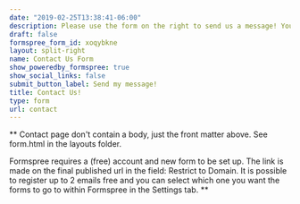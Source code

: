 ```yaml
---
date: "2019-02-25T13:38:41-06:00"
description: Please use the form on the right to send us a message! You are also welcome to email us at apps.harvard@gmail.com or call us at (617) 299-0837, and we will get back to you as soon as we are able.
draft: false
formspree_form_id: xoqybkne
layout: split-right
name: Contact Us Form
show_poweredby_formspree: true
show_social_links: false
submit_button_label: Send my message!
title: Contact Us!
type: form
url: contact
---
```


** Contact page don't contain a body, just the front matter above.
See form.html in the layouts folder.

Formspree requires a (free) account and new form to be set up. The link is made on the final published url in the field: Restrict to Domain. It is possible to register up to 2 emails free and you can select which one you want the forms to go to within Formspree in the Settings tab.
**
